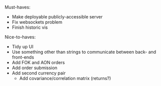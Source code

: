 Must-haves:

- Make deployable publicly-accessible server
- Fix websockets problem
- Finish historic vis

Nice-to-haves:

- Tidy up UI
- Use something other than strings to communicate between back- and front-ends
- Add FOK and AON orders
- Add order submission
- Add second currency pair
    - Add covariance/correlation matrix (returns?)